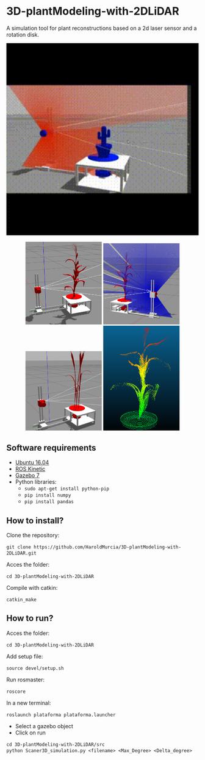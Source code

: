 # 3D-plantModeling-with-2DLiDAR
A simulation tool for plant reconstructions based on a 2d laser sensor and a rotation disk.

<p align='center'>
    <img src="./images/doc/demo_01.gif" alt="drawing" width="800"/>
</p>

<p align='center'>
    <img src="./images/doc/Maiz_gazebo.png" alt="drawing" width="200"/>
    <img src="./images/doc/Maiz_gazebo2.png" alt="drawing" width="200"/>
    <img src="./images/doc/Trigo_gazebo.png" alt="drawing" width="200"/>
    <img src="./images/doc/Maiz_R3Dcolor.png" alt="drawing" width="200"/>
</p>

## Software requirements
* [Ubuntu 16.04](https://releases.ubuntu.com/16.04/)
* [ROS Kinetic](http://wiki.ros.org/kinetic)
* [Gazebo 7](http://gazebosim.org/download)
* Python libraries:
    * ```sudo apt-get install python-pip```
    * ```pip install numpy```
    * ```pip install pandas```

## How to install?
Clone the repository:
```
git clone https://github.com/HaroldMurcia/3D-plantModeling-with-2DLiDAR.git
```
Acces the folder:
```
cd 3D-plantModeling-with-2DLiDAR
```
Compile with catkin:
```
catkin_make
```


## How to run?

Acces the folder:
```
cd 3D-plantModeling-with-2DLiDAR
```
Add setup file:
```
source devel/setup.sh
```
Run rosmaster:
```
roscore
```
In a new terminal:
```
roslaunch plataforma plataforma.launcher
```
* Select a gazebo object
* Click on run
```
cd 3D-plantModeling-with-2DLiDAR/src
python Scaner3D_simulation.py <filename> <Max_Degree> <Delta_degree>
```
